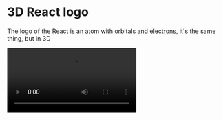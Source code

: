 # 3D React logo

The logo of the React is an atom with orbitals and electrons, it's the same thing, but in 3D

![Showcase](https://github.com/ilydyu/3D-react-logo/raw/main/public/showcase.webm)